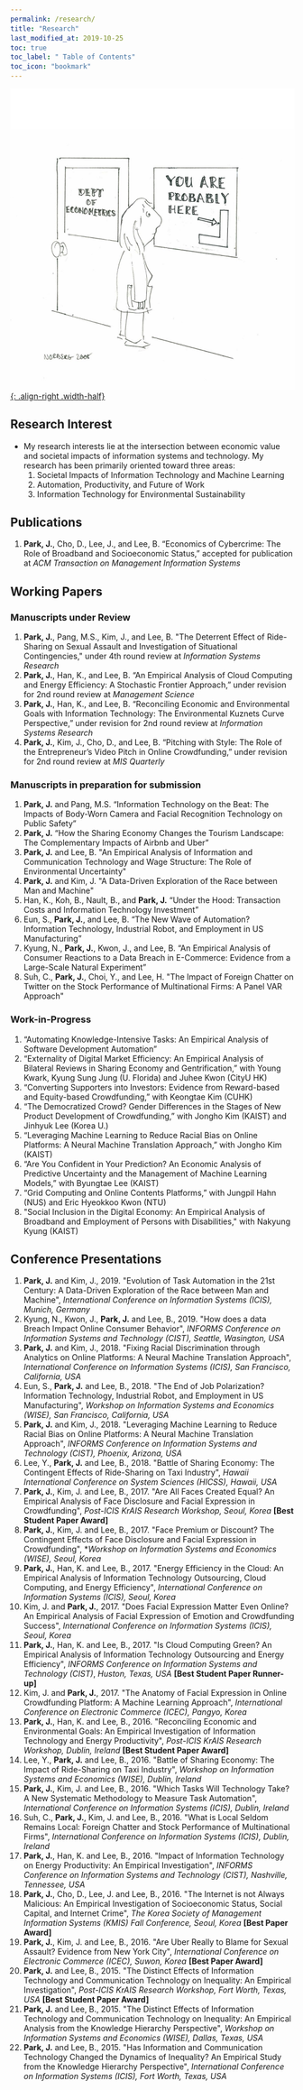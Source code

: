 ```yaml
---
permalink: /research/
title: "Research"
last_modified_at: 2019-10-25
toc: true
toc_label: " Table of Contents"
toc_icon: "bookmark"
---
```


[![](/assets/images/you_are_here2.jpg){: .align-right .width-half}](title: "Source: mostlyharmlesseconometrics.com")



## Research Interest
* My research interests lie at the intersection between economic value and societal impacts of information systems and technology. My research has been primarily oriented toward three areas:
	1. Societal Impacts of Information Technology and Machine Learning
	2. Automation, Productivity, and Future of Work
	3. Information Technology for Environmental Sustainability


## Publications
1. **Park, J.**, Cho, D., Lee, J., and Lee, B. “Economics of Cybercrime: The Role of Broadband and Socioeconomic Status,” accepted for publication at *ACM Transaction on Management Information Systems*


## Working Papers
### Manuscripts under Review
1. **Park, J.**, Pang, M.S., Kim, J., and Lee, B. "The Deterrent Effect of Ride-Sharing on Sexual Assault and Investigation of Situational Contingencies," under 4th round review at *Information Systems Research*
2. **Park, J.**, Han, K., and Lee, B. “An Empirical Analysis of Cloud Computing and Energy Efficiency: A Stochastic Frontier Approach,” under revision for 2nd round review at *Management Science*
3. **Park, J.**, Han, K., and Lee, B. “Reconciling Economic and Environmental Goals with Information Technology: The Environmental Kuznets Curve Perspective,” under revision for 2nd round review at *Information Systems Research*
4. **Park, J.**, Kim, J., Cho, D., and Lee, B. “Pitching with Style: The Role of the Entrepreneur’s Video Pitch in Online Crowdfunding,” under revision for 2nd round review at *MIS Quarterly*



### Manuscripts in preparation for submission
1. **Park, J.** and Pang, M.S. “Information Technology on the Beat: The Impacts of Body-Worn Camera and Facial Recognition Technology on Public Safety”
2. **Park, J.** “How the Sharing Economy Changes the Tourism Landscape: The Complementary Impacts of Airbnb and Uber”
3. **Park, J.** and Lee, B. "An Empirical Analysis of Information and Communication Technology and Wage Structure: The Role of Environmental Uncertainty"
4. **Park, J.** and Kim, J. "A Data-Driven Exploration of the Race between Man and Machine"
5. Han, K., Koh, B., Nault, B., and **Park, J.** “Under the Hood: Transaction Costs and Information Technology Investment”
6. Eun, S., **Park, J.**, and Lee, B. “The New Wave of Automation? Information Technology, Industrial Robot, and Employment in US Manufacturing”
7. Kyung, N., **Park, J.**, Kwon, J., and Lee, B. “An Empirical Analysis of Consumer Reactions to a Data Breach in E-Commerce: Evidence from a Large-Scale Natural Experiment”
8. Suh, C., **Park, J.**, Choi, Y., and Lee, H. "The Impact of Foreign Chatter on Twitter on the Stock Performance of Multinational Firms: A Panel VAR Approach"


### Work-in-Progress
1. “Automating Knowledge-Intensive Tasks: An Empirical Analysis of Software Development Automation”
2. “Externality of Digital Market Efficiency: An Empirical Analysis of Bilateral Reviews in Sharing Economy and Gentrification,” with Young Kwark, Kyung Sung Jung (U. Florida) and Juhee Kwon (CityU HK)
3. “Converting Supporters into Investors: Evidence from Reward-based and Equity-based Crowdfunding,” with Keongtae Kim (CUHK)
4. “The Democratized Crowd? Gender Differences in the Stages of New Product Development of Crowdfunding,” with Jongho Kim (KAIST) and Jinhyuk Lee (Korea U.)
5. “Leveraging Machine Learning to Reduce Racial Bias on Online Platforms: A Neural Machine Translation Approach,” with Jongho Kim (KAIST)
6. “Are You Confident in Your Prediction? An Economic Analysis of Predictive Uncertainty and the Management of Machine Learning Models,” with Byungtae Lee (KAIST)
7. “Grid Computing and Online Contents Platforms,” with Jungpil Hahn (NUS) and Eric Hyeokkoo Kwon (NTU)
8. "Social Inclusion in the Digital Economy: An Empirical Analysis of Broadband and Employment of Persons with Disabilities," with Nakyung Kyung (KAIST)



## Conference Presentations
1. **Park, J.** and Kim, J., 2019. "Evolution of Task Automation in the 21st Century: A Data-Driven Exploration of the Race between Man and Machine", *International Conference on Information Systems (ICIS), Munich, Germany*
2. Kyung, N., Kwon, J., **Park, J.** and Lee, B., 2019. "How does a data Breach Impact Online Consumer Behavior", *INFORMS Conference on Information Systems and Technology (CIST), Seattle, Wasington, USA*
3. **Park, J.** and Kim, J., 2018. "Fixing Racial Discrimination through Analytics on Online Platforms: A Neural Machine Translation Approach", *International Conference on Information Systems (ICIS), San Francisco, California, USA*
4.	Eun, S., **Park, J.** and Lee, B., 2018. "The End of Job Polarization? Information Technology, Industrial Robot, and Employment in US Manufacturing", *Workshop on Information Systems and Economics (WISE), San Francisco, California, USA*
5. **Park, J.** and Kim, J., 2018. "Leveraging Machine Learning to Reduce Racial Bias on Online Platforms: A Neural Machine Translation Approach", *INFORMS Conference on Information Systems and Technology (CIST), Phoenix, Arizona, USA*
6. Lee, Y., **Park, J.** and Lee, B., 2018. "Battle of Sharing Economy: The Contingent Effects of Ride-Sharing on Taxi Industry", *Hawaii International Conference on System Sciences (HICSS), Hawaii, USA*
7. **Park, J.**, Kim, J. and Lee, B., 2017. "Are All Faces Created Equal? An Empirical Analysis of Face Disclosure and Facial Expression in Crowdfunding", *Post-ICIS KrAIS Research Workshop, Seoul, Korea* **[Best Student Paper Award]**
8. **Park, J.**, Kim, J. and Lee, B., 2017. "Face Premium or Discount? The Contingent Effects of Face Disclosure and Facial Expression in Crowdfunding", **Workshop on Information Systems and Economics (WISE), Seoul, Korea*
9. **Park, J.**, Han, K. and Lee, B., 2017. "Energy Efficiency in the Cloud: An Empirical Analysis of Information Technology Outsourcing, Cloud Computing, and Energy Efficiency", *International Conference on Information Systems (ICIS), Seoul, Korea*
10. Kim, J. and **Park, J.**, 2017. "Does Facial Expression Matter Even Online? An Empirical Analysis of Facial Expression of Emotion and Crowdfunding Success", *International Conference on Information Systems (ICIS), Seoul, Korea*
11. **Park, J.**, Han, K. and Lee, B., 2017. "Is Cloud Computing Green? An Empirical Analysis of Information Technology Outsourcing and Energy Efficiency", *INFORMS Conference on Information Systems and Technology (CIST)*, *Huston, Texas, USA* **[Best Student Paper Runner-up]**
12. Kim, J. and **Park, J.**, 2017. "The Anatomy of Facial Expression in Online Crowdfunding Platform: A Machine Learning Approach", *International Conference on Electronic Commerce (ICEC), Pangyo, Korea*
13. **Park, J.**, Han, K. and Lee, B., 2016. "Reconciling Economic and Environmental Goals: An Empirical Investigation of Information Technology and Energy Productivity", *Post-ICIS KrAIS Research Workshop, Dublin, Ireland* **[Best Student Paper Award]**
14. Lee, Y., **Park, J.** and Lee, B., 2016. "Battle of Sharing Economy: The Impact of Ride-Sharing on Taxi Industry", *Workshop on Information Systems and Economics (WISE), Dublin, Ireland*
15. **Park, J.**, Kim, J. and Lee, B., 2016. "Which Tasks Will Technology Take? A New Systematic Methodology to Measure Task Automation", *International Conference on Information Systems (ICIS), Dublin, Ireland*
16. Suh, C., **Park, J.**, Kim, J. and Lee, B., 2016. "What is Local Seldom Remains Local: Foreign Chatter and Stock Performance of Multinational Firms", *International Conference on Information Systems (ICIS), Dublin, Ireland*
17. **Park, J.**, Han, K. and Lee, B., 2016. "Impact of Information Technology on Energy Productivity: An Empirical Investigation", *INFORMS Conference on Information Systems and Technology (CIST), Nashville, Tennessee, USA*
18. **Park, J.**, Cho, D., Lee, J. and Lee, B., 2016. "The Internet is not Always Malicious: An Empirical Investigation of Socioeconomic Status, Social Capital, and Internet Crime", *The Korea Society of Management Information Systems (KMIS) Fall Conference, Seoul, Korea* **[Best Paper Award]**
19. **Park, J.**, Kim, J. and Lee, B., 2016. "Are Uber Really to Blame for Sexual Assault? Evidence from New York City", *International Conference on Electronic Commerce (ICEC), Suwon, Korea* **[Best Paper Award]**
20. **Park, J.** and Lee, B., 2015. "The Distinct Effects of Information Technology and Communication Technology on Inequality: An Empirical Investigation", *Post-ICIS KrAIS Research Workshop, Fort Worth, Texas, USA* **[Best Student Paper Award]**
21. **Park, J.** and Lee, B., 2015. "The Distinct Effects of Information Technology and Communication Technology on Inequality: An Empirical Analysis from the Knowledge Hierarchy Perspective", *Workshop on Information Systems and Economics (WISE), Dallas, Texas, USA*
22. **Park, J.** and Lee, B., 2015. "Has Information and Communication Technology Changed the Dynamics of Inequality? An Empirical Study from the Knowledge Hierarchy Perspective", *International Conference on Information Systems (ICIS), Fort Worth, Texas, USA*
